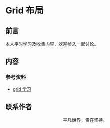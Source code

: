 # Grid 布局

## 前言

本人平时学习及收集内容，欢迎参入一起讨论。

## 内容

### 参考资料

- [grid 学习](https://www.zcfy.cc/article/learn-css-grid-a-guide-to-learning-css-grid-jonathan-suh)

## 联系作者

<div align="center">
    <p>
        平凡世界，贵在坚持。
    </p>
    <img :src="$withBase('/about/contact.png')" />
</div>
